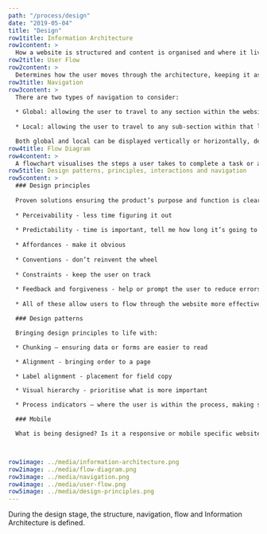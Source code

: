 ```yaml
---
path: "/process/design"
date: "2019-05-04"
title: "Design"
row1title: Information Architecture
row1content: >
  How a website is structured and content is organised and where it lives, improving features and functionality, ensuring the user can access what they want with ease. IA is the skeleton and site map for all websites. It influences the top and sub navigation, impacting user experience and flow.
row2title: User Flow
row2content: >
  Determines how the user moves through the architecture, keeping it as friction free as possible. Defining the top five critical flows ensures the different scenarios of landing on a specific page are considered. Before design, screen state positioning needs to be established, making sure the main flow sequence meets goals and objectives.
row3title: Navigation
row3content: >
  There are two types of navigation to consider:
  
  * Global: allowing the user to travel to any section within the website
  
  * Local: allowing the user to travel to any sub-section within that local area

  Both global and local can be displayed vertically or horizontally, determined by device and nav categories.  
row4title: Flow Diagram
row4content: >
  A flowchart visualises the steps a user takes to complete a task or achieve a goal. Identifying and reflecting on how users navigate through a website will help meet their needs more efficiently. Defining high-level flow, addressing issues and goals identified in customer journey maps.
row5title: Design patterns, principles, interactions and navigation
row5content: >
  ### Design principles 
    
  Proven solutions ensuring the product’s purpose and function is clear and includes:
  
  * Perceivability - less time figuring it out
  
  * Predictability - time is important, tell me how long it’s going to take
  
  * Affordances - make it obvious 
  
  * Conventions - don’t reinvent the wheel
  
  * Constraints - keep the user on track
  
  * Feedback and forgiveness - help or prompt the user to reduce errors
  
  * All of these allow users to flow through the website more effectively. 

  ### Design patterns

  Bringing design principles to life with:

  * Chunking – ensuring data or forms are easier to read

  * Alignment - bringing order to a page

  * Label alignment - placement for field copy

  * Visual hierarchy - prioritise what is more important

  * Process indicators – where the user is within the process, making software more perceivable and predictable. 

  ### Mobile

  What is being designed? Is it a responsive or mobile specific website or native app? Once determined, application type needs to be specified as either Utility, Process, Consumption or Commerce. This will guide what navigation is used and how to display content. Positioning and button sizes on mobile is crucial to a successful interface. KEY FACT: 49% of users use one hand and 75% use their thumb. 



row1image: ../media/information-architecture.png
row2image: ../media/flow-diagram.png
row3image: ../media/navigation.png
row4image: ../media/user-flow.png
row5image: ../media/design-principles.png
---
```


During the design stage, the structure, navigation, flow and Information Architecture is defined.